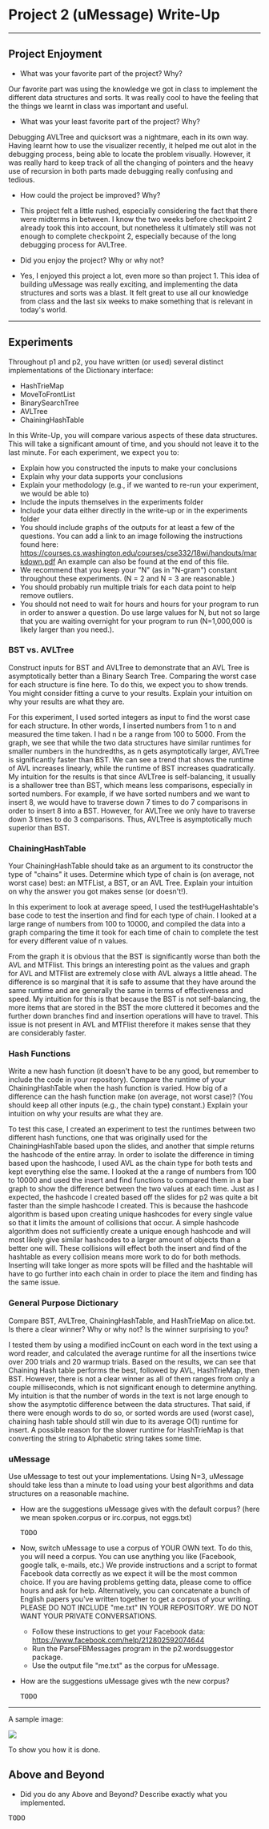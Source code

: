 # Project 2 (uMessage) Write-Up #
--------

## Project Enjoyment ##
- What was your favorite part of the project? Why?
  
Our favorite part was using the knowledge we got in class to implement the different data
structures and sorts. It was really cool to have the feeling that the things we learnt in class
was important and useful.

- What was your least favorite part of the project? Why?
  
Debugging AVLTree and quicksort was a nightmare, each in its own way. Having learnt how to use
the visualizer recently, it helped me out alot in the debugging process, being able to locate 
the problem visually. However, it was really hard to keep track of all the changing of pointers
and the heavy use of recursion in both parts made debugging really confusing and tedious.

- How could the project be improved? Why?
- 
  This project felt a little rushed, especially considering the fact that there were midterms in
between. I know the two weeks before checkpoint 2 already took this into account, but nonetheless
it ultimately still was not enough to complete checkpoint 2, especially because of the long debugging
process for AVLTree.

- Did you enjoy the project?  Why or why not?
- 
  Yes, I enjoyed this project a lot, even more so than project 1. This idea of building uMessage was really exciting,
and implementing the data structures and sorts was a blast. It felt great to use all our knowledge from class and the last
six weeks to make something that is relevant in today's world.
    
-----

## Experiments ##
Throughout p1 and p2, you have written (or used) several distinct implementations of the Dictionary interface:
 - HashTrieMap 
 - MoveToFrontList
 - BinarySearchTree
 - AVLTree
 - ChainingHashTable
 
 In this Write-Up, you will compare various aspects of these data structures.  This will take a significant amount of
 time, and you should not leave it to the last minute.  For each experiment, we expect you to:
 - Explain how you constructed the inputs to make your conclusions
 - Explain why your data supports your conclusions
 - Explain your methodology (e.g., if we wanted to re-run your experiment, we would be able to)
 - Include the inputs themselves in the experiments folder
 - Include your data either directly in the write-up or in the experiments folder
 - You should include graphs of the outputs for at least a few of the questions.
   You can add a link to an image following the instructions found here:
https://courses.cs.washington.edu/courses/cse332/18wi/handouts/markdown.pdf
An example can also be found at the end of this file.
 - We recommend that you keep your "N" (as in "N-gram") constant throughout these experiments. (N = 2 and N = 3 are reasonable.) 
 - You should probably run multiple trials for each data point to help remove outliers.
 - You should not need to wait for hours and hours for your program to run in
 order to answer a question.  Do use large values for N, but not so large that 
 you are waiting overnight for your program to run (N=1,000,000 is likely larger 
 than you need.).


### BST vs. AVLTree ###
Construct inputs for BST and AVLTree to demonstrate that an AVL Tree is asymptotically better
than a Binary Search Tree. Comparing the worst case for each structure is fine here. 
To do this, we expect you to show trends.  You might consider fitting a curve to
your results. Explain your intuition on why your results are what they are.

For this experiment, I used sorted integers as input to find the worst case for each structure. In other words,
I inserted numbers from 1 to n and measured the time taken. I had n be a range from 100 to 5000. From the graph, we see that while
the two data structures have similar runtimes for smaller numbers in the hundredths, as n gets asymptotically larger,
AVLTree is significantly faster than BST. We can see a trend that shows the runtime of AVL increases linearly, while
the runtime of BST increases quadratically. My intuition for the results is that since AVLTree is self-balancing, it usually is a
shallower tree than BST, which means less comparisons, especially in sorted numbers. For example, if we have sorted numbers and we want
to insert 8, we would have to traverse down 7 times to do 7 comparisons in order to insert 8 into a BST. However, for AVLTree we only
have to traverse down 3 times to do 3 comparisons. Thus, AVLTree is asymptotically much superior than BST.

### ChainingHashTable ###
Your ChainingHashTable should take as an argument to its constructor the type of "chains" it uses.  Determine
which type of chain is (on average, not worst case) best: an MTFList, a BST, or an AVL Tree.  Explain your intuition on why
the answer you got makes sense (or doesn't!).

In this experiment to look at average speed, I used the testHugeHashtable's base code to test the insertion and find for each type of chain. I looked at a large range of numbers from 100 to 10000, and compiled the data into a graph comparing the time it took for each time of chain to complete the test for every different value of n values.

From the graph it is obvious that the BST is significantly worse than both the AVL and MTFlist. This brings an interesting point as the values and graph for AVL and MTFlist are extremely close with AVL always a little ahead. The difference is so marginal that it is safe to assume that they have around the same runtime and are generally the same in terms of effectiveness and speed. My intuition for this is that because the BST is not self-balancing, the more items that are stored in the BST the more cluttered it becomes and the further down branches find and insertion operations will have to travel. This issue is not present in AVL and MTFlist therefore it makes sense that they are considerably faster.
 
### Hash Functions ###
Write a new hash function (it doesn't have to be any good, but remember to include the code in your repository).
Compare the runtime of your ChainingHashTable when the hash function is varied.  How big of a difference can the
hash function make (on average, not worst case)?  (You should keep all other inputs (e.g., the chain type) constant.)  Explain your intuition on why your results are what they are.

To test this case, I created an experiment to test the runtimes between two different hash functions, one that was originally used for the ChainingHashTable based upon the slides, and another that simple returns the hashcode of the entire array. In order to isolate the difference in timing based upon the hashcode, I used AVL as the chain type for both tests and kept everything else the same. I looked at the a range of numbers from 100 to 10000 and used the insert and find functions to compared them in a bar graph to show the difference between the two values at each time. Just as I expected, the hashcode I created based off the slides for p2 was quite a bit faster than the simple hashcode I created. This is because the hashcode algorithm is based upon creating unique hashcodes for every single value so that it limits the amount of collisions that occur. A simple hashcode algorithm does not sufficiently create a unique enough hashcode and will most likely give similar hashcodes to a larger amount of objects than a better one will. These collisions will effect both the insert and find of the hashtable as every collision means more work to do for both methods. Inserting will take longer as more spots will be filled and the hashtable will have to go further into each chain in order to place the item and finding has the same issue.

### General Purpose Dictionary ###
Compare BST, AVLTree, ChainingHashTable, and HashTrieMap on alice.txt.  Is
there a clear winner?  Why or why not?  Is the winner surprising to you?

I tested them by using a modified incCount on each word in the text using a word reader, and calculated the average runtime for all the insertions twice
over 200 trials and 20 warmup trials. Based on the results, we can see that Chaining Hash table performs the best, followed by AVL, HashTrieMap, then BST.
However, there is not a clear winner as all of them ranges from only a couple milliseconds, which is not significant enough to determine anything.
My intuition is that the number of words in the text is not large enough to show the asymptotic difference between the data structures. That said, if 
there were enough words to do so, or sorted words are used (worst case), chaining hash table should still win due to its average  O(1) runtime for insert.
A possible reason for the slower runtime for HashTrieMap is that converting the string to Alphabetic string takes some time.


### uMessage ###
Use uMessage to test out your implementations.  Using N=3, uMessage should take less than a minute to load using
your best algorithms and data structures on a reasonable machine.

 -  How are the suggestions uMessage gives with the default corpus? (here we mean spoken.corpus or irc.corpus, not eggs.txt)
    <pre>TODO</pre>

 - Now, switch uMessage to use a corpus of YOUR OWN text. To do this, you will need a corpus. 
   You can use anything you like (Facebook, google talk, e-mails, etc.)  We provide
   instructions and a script to format Facebook data correctly as we expect it will be the most common
   choice.  If you are having problems getting data, please come to office hours and ask for help.
   Alternatively, you can concatenate a bunch of English papers you've written together to get a corpus
   of your writing.  PLEASE DO NOT INCLUDE "me.txt" IN YOUR REPOSITORY.  WE DO NOT WANT YOUR PRIVATE CONVERSATIONS.
     * Follow these instructions to get your Facebook data: https://www.facebook.com/help/212802592074644
     * Run the ParseFBMessages program in the p2.wordsuggestor package.
     * Use the output file "me.txt" as the corpus for uMessage.
 
 - How are the suggestions uMessage gives wth the new corpus?
   <pre>TODO</pre>

-----

A sample image:

![](husky.jpg)

To show you how it is done.

## Above and Beyond ##
-   Did you do any Above and Beyond?  Describe exactly what you implemented.
 <pre>TODO</pre>
